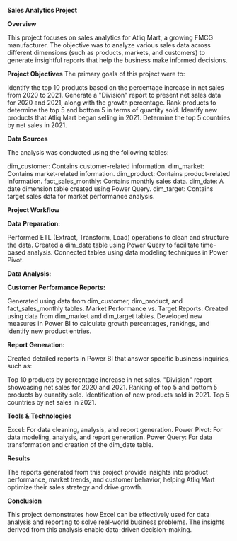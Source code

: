 **Sales Analytics Project**

**Overview**

This project focuses on sales analytics for Atliq Mart, a growing FMCG manufacturer. The objective was to analyze various sales data across different dimensions (such as products, markets, and customers) to generate insightful reports that help the business make informed decisions.

**Project Objectives**
The primary goals of this project were to:

Identify the top 10 products based on the percentage increase in net sales from 2020 to 2021.
Generate a "Division" report to present net sales data for 2020 and 2021, along with the growth percentage.
Rank products to determine the top 5 and bottom 5 in terms of quantity sold.
Identify new products that Atliq Mart began selling in 2021.
Determine the top 5 countries by net sales in 2021.

**Data Sources**

The analysis was conducted using the following tables:

dim_customer: Contains customer-related information.
dim_market: Contains market-related information.
dim_product: Contains product-related information.
fact_sales_monthly: Contains monthly sales data.
dim_date: A date dimension table created using Power Query.
dim_target: Contains target sales data for market performance analysis.

**Project Workflow**

**Data Preparation:**

Performed ETL (Extract, Transform, Load) operations to clean and structure the data.
Created a dim_date table using Power Query to facilitate time-based analysis.
Connected tables using data modeling techniques in Power Pivot.

**Data Analysis:**

**Customer Performance Reports:**

Generated using data from dim_customer, dim_product, and fact_sales_monthly tables.
Market Performance vs. Target Reports: Created using data from dim_market and dim_target tables.
Developed new measures in Power BI to calculate growth percentages, rankings, and identify new product entries.

**Report Generation:**

Created detailed reports in Power BI that answer specific business inquiries, such as:

Top 10 products by percentage increase in net sales.
"Division" report showcasing net sales for 2020 and 2021.
Ranking of top 5 and bottom 5 products by quantity sold.
Identification of new products sold in 2021.
Top 5 countries by net sales in 2021.

**Tools & Technologies**

Excel: For data cleaning, analysis, and report generation.
Power Pivot: For data modeling, analysis, and report generation.
Power Query: For data transformation and creation of the dim_date table.

**Results**

The reports generated from this project provide insights into product performance, market trends, and customer behavior, helping Atliq Mart optimize their sales strategy and drive growth.

**Conclusion**

This project demonstrates how Excel can be effectively used for data analysis and reporting to solve real-world business problems. The insights derived from this analysis enable data-driven decision-making.


